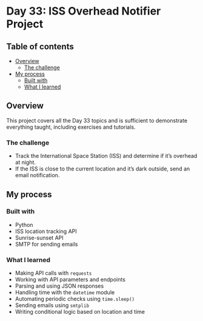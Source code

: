 # Day 33: ISS Overhead Notifier Project

## Table of contents

- [Overview](#overview)
  - [The challenge](#the-challenge)
- [My process](#my-process)
  - [Built with](#built-with)
  - [What I learned](#what-i-learned)

## Overview

This project covers all the Day 33 topics and is sufficient to demonstrate everything taught, including exercises and tutorials.

### The challenge

- Track the International Space Station (ISS) and determine if it’s overhead at night.
- If the ISS is close to the current location and it’s dark outside, send an email notification.

## My process

### Built with

- Python
- ISS location tracking API
- Sunrise-sunset API
- SMTP for sending emails

### What I learned

- Making API calls with `requests`
- Working with API parameters and endpoints
- Parsing and using JSON responses
- Handling time with the `datetime` module
- Automating periodic checks using `time.sleep()`
- Sending emails using `smtplib`
- Writing conditional logic based on location and time
